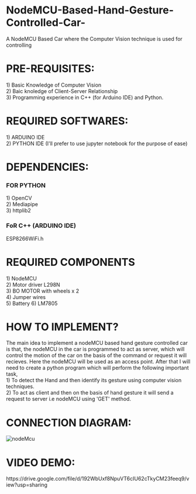 # NodeMCU-Based-Hand-Gesture-Controlled-Car-
A NodeMCU Based Car where the Computer Vision technique is used for controlling

<H1>PRE-REQUISITES:</H1>  
1) Basic Knowledge of Computer Vision <br>
2) Baic knoledge of Client-Server Relationship <br>
3) Programming experience in C++ (for Arduino IDE) and Python. <br>

<h1>REQUIRED SOFTWARES:</h1>
1) ARDUINO IDE <br>
2) PYTHON IDE (I'll prefer to use jupyter notebook for the purpose  of ease) <br>

<h1>DEPENDENCIES:</h1>
<h3>FOR  PYTHON</h3>
1) OpenCV <br>
2) Mediapipe <br>
3) httplib2 <br>
<h3>FoR C++ (ARDUINO IDE)</h3>
  ESP8266WiFi.h

<h1>REQUIRED COMPONENTS</h1>
1) NodeMCU <br>
2) Motor driver L298N <br>
3) BO MOTOR with wheels x 2 <br>
4) Jumper wires <br>
5) Battery
6) LM7805

<H1>HOW TO IMPLEMENT? </H1>
The main idea to implement a nodeMCU based hand gesture controlled car is that, the nodeMCU in the car is programmed to act as server, which will control the motion of the car on the basis of the command or request it will recieves. Here the nodeMCU will be used as an access point. After that I will need to create a python program which will perform the following important task, <br>
1) To detect the Hand and then identify its gesture using computer vision techniques. <br>
2) To act as client and then on the basis of hand gesture it will send a request to server i.e nodeMCU using 'GET' method.  
  
<h1>CONNECTION DIAGRAM:</h1>


![nodeMcu](https://user-images.githubusercontent.com/82854685/158703275-89538302-555b-4111-91e2-dd6359183aeb.JPG)



<h1>VIDEO DEMO: </h1>
https://drive.google.com/file/d/192WbUxf8NpuVT6cIU62cTkyCM23feeq9/view?usp=sharing
